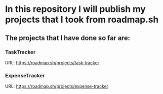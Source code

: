 # In this repository I will publish my projects that I took from roadmap.sh

## The projects that I have done so far are:

### TaskTracker
URL: https://roadmap.sh/projects/task-tracker

### ExpenseTracker
URL: https://roadmap.sh/projects/expense-tracker